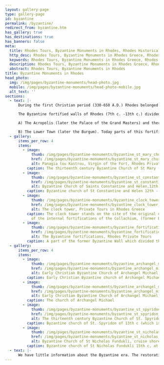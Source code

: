 ```yaml
---
layout: gallery-page
type: gallery-page
id: byzantine
permalink: /byzantine/
redirect_from: byzantine.htm
has_gallery: true
has_destinations: true
has_banners: false
meta:
  title: Rhodes Tours, Byzantine Monuments in Rhodes, Rhodes Historical Tours
  http_desc: Rhodes Tours, Byzantine Monuments in Rhodes Greece, Rhodes Historical Tours
  keywords: Rhodes Tours, Byzantine Monuments in Rhodes Greece, Rhodes Historical Tours
  description: Rhodes Tours, Byzantine Monuments in Rhodes Greece, Rhodes Historical Tours, Byzantine Archaeological Sights Landmarks and Architecture
  abstract: Rhodes Tours, Byzantine Monuments in Rhodes
title: Byzantine Monuments in Rhodes
head_photo:
  img: /img/pages/byzantine-monuments/head-photo.jpg
  mobile: /img/pages/byzantine-monuments/head-photo-mobile.jpg
  alt_text: ''
sections:
  - text: |-
      During the first Christian period (330-650 A.D.) Rhodes belonged to a part of the Christianized empire called the Byzantine Empire. The Island was a very important military base. As a significant Byzantine trading port, it was also a crossroads for ships sailing between Constantinople and Alexandria.

      The Byzantine fortified walls of Rhodes (7th c. -13th c.) divided the town into two sections:

      A) The Acropolis (later the Palace of the Grand Masters) and therefore the Upper Town which is that the area surrounding the acropolis (later the Collachio).

      B) The Lower Town (later the Burgum). Today parts of this fortification survive mostly within the Collachio, incorporated into later structures. Rhodes city had an excellent number of churches, among them some basilicas of impressive dimensions.
  - gallery:
      items_per_row: 4
      items:
        - image:
            thumb: /img/pages/byzantine-monuments/byzantine_st_mary_church_mod_small.jpg
            href: /img/pages/byzantine-monuments/byzantine_st_mary_church_mod.jpg
            alt: Panagia tou Kastrou, Virgin of the Fort, Rhodes Private Tours
          caption: The thirteenth century Byzantine Church of St Mary (Panagia tou Kastrou or Virgin of the Fort), which later became the first cathedral of the Knights.
        - image:
            thumb: /img/pages/byzantine-monuments/byzantine_st_constantine_church_mod_small.jpg
            href: /img/pages/byzantine-monuments/byzantine_st_constantine_church_mod.jpg
            alt: Byzantine Church of Saints Constantine and Helen,12th - 13th, Private Tours in Rhodes
          caption: Byzantine church of St Constantine and Helen 12th - 13th c.
        - image:
            thumb: /img/pages/byzantine-monuments/byzantine_clock_tower_mod_small.jpg
            href: /img/pages/byzantine-monuments/byzantine_clock_tower_mod.jpg
            alt: The clock tower, Private Tours in Rhodes Greece
          caption: The clock tower stands on the site of the original north-west tower
            of the internal fortifications of the Collachium, (former Byzantine fortifications).
        - image:
            thumb: /img/pages/byzantine-monuments/byzantine_fortifications_mod_small.jpg
            href: /img/pages/byzantine-monuments/byzantine_fortifications_mod.jpg
            alt: The Byzantine fortifications, Rhodes Private Tours
          caption: A part of the former Byzantine Wall which divided the town into two sections    
  - gallery:
      items_per_row: 4
      items:
        - image:
            thumb: /img/pages/byzantine-monuments/byzantine_archangel_michael_church_mod_small.jpg
            href: /img/pages/byzantine-monuments/byzantine_archangel_michael_church_mod.jpg
            alt: Early Christian Byzantine Church of Archangel Michael, cruise shore excursions in Rhodes Greece
          caption: Early Christian Byzantine church of Archangel Michael.
        - image:
            thumb: /img/pages/byzantine-monuments/byzantine_archangel_michael_church_2_mod_small.jpg
            href: /img/pages/byzantine-monuments/byzantine_archangel_michael_church_2_mod.jpg
            alt: Early Christian Byzantine Church of Archangel Michael, cruise shore excursions in Rhodes Greece
          caption: The church of Archangel Michael
        - image:
            thumb: /img/pages/byzantine-monuments/byzantine_st_spyridon_church_mod_small.jpg
            href: /img/pages/byzantine-monuments/byzantine_st_spyridon_church_mod.jpg
            alt: The thirteenth century Byzantine Church of St. Spyridon, Greece Rhodes cruise excursions
          caption: Byzantine church of St. Spyridon of 13th c (which is converted to mosque during the Ottoman era).
        - image:
            thumb: /img/pages/byzantine-monuments/byzantine_st_nicholas_church_mod_small.jpg
            href: /img/pages/byzantine-monuments/byzantine_st_nicholas_church_mod.jpg
            alt: Byzantine Church of St Nicholas Fundukli, cruise shore excursions in Rhodes Greece
          caption: Byzantine church of St Nicholas Fundukli 15th c, at the foot of the mountain Profitis Ilias.
  - text: |-
      We have little information about the Byzantine era. The restoration work of the Italians abandoned surviving buildings in favor of the Knights period.
---
```


